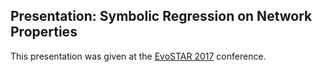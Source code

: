 ## Presentation: Symbolic Regression on Network Properties

This presentation was given at the [EvoSTAR 2017](http://www.evostar.org/2017/) conference.